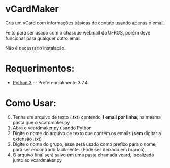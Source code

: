 # vCardMaker
Cria um vCard com informações básicas de contato usando apenas o email.

Feito para ser usado com o chasque webmail da UFRGS, porém deve funcionar para qualquer outro email.

Não é necessario instalação.

# Requerimentos:
- [Python 3](https://www.python.org/downloads/) -- Preferencialmente 3.7.4

# Como Usar:
0. Tenha um arquivo de texto (.txt) contendo **1 email por linha**, na mesma pasta que o vcardmaker.py
1. Abra o vcardmaker.py usando Python
2. Digite o nome do arquivo de texto que contém os emails (**sem** digitar a extensão .txt)
3. Digite o nome do grupo, esse será usado como prefixo para o nome, para ser encontrado facilmente. (Pode ser deixado em branco).
4. O arquivo final será salvo em uma pasta chamada vcard, localizada junto ao vcardmaker.py
